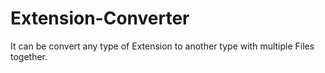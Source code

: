 # Extension-Converter
It can be convert any type of Extension to another type with multiple Files together.
